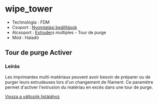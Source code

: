 # wipe\_tower

* Technológia : FDM
* Csoport : [Nyomtatási beállítások](../../../konfig/print_settings)
* Alcsoport : [Extruder](../../beallitasok/printer_settings.md#extrudeuse)s multiples - Tour de purge
* Mód : Haladó

## Tour de purge Activer

### Leírás

Les imprimantes multi-matériaux peuvent avoir besoin de préparer ou de purger leurs extrudeuses lors d'un changement de filament. Ce paramètre permet d'activer l'extrusion du matériau en excès dans une tour de purge.

[Vissza a változók listájához](../../variable_list)

